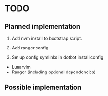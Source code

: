 # TODO

## Planned implementation

1.  Add nvm install to bootstrap script.

1.  Add ranger config

1.  Set up config symlinks in dotbot install config

*   Lunarvim
*   Ranger (including optional dependencies)

## Possible implementation
